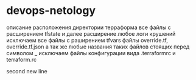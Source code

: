 # devops-netology
описание расположения директории терраформа
все файлы с расширением tfstate и далее расширение любое
логи крушений 
исключаем  все файлы с раширением tfvars
файлы override.tf, override.tf.json а так же любые названия таких файлов стоящих перед символом _
исключаем файлы конфигурации вида .terraformrc и terraform.rc

second new line
